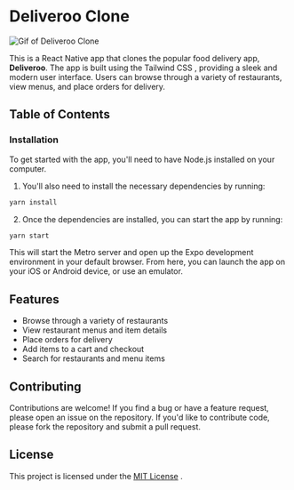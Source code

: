 # Deliveroo Clone 

![Gif of Deliveroo Clone](assets/deliveroo_clone_project.gif)

This is a React Native app that clones the popular food delivery app, **Deliveroo**. The app is built using the Tailwind CSS , providing a sleek and modern user interface. Users can browse through a variety of restaurants, view menus, and place orders for delivery.

## Table of Contents



### Installation

To get started with the app, you'll need to have Node.js installed on your computer. 

1. You'll also need to install the necessary dependencies by running:

```bash
yarn install
```

2. Once the dependencies are installed, you can start the app by running:

```bash
yarn start
```

This will start the Metro server and open up the Expo development environment in your default browser. From here, you can launch the app on your iOS or Android device, or use an emulator.

## Features

- Browse through a variety of restaurants
- View restaurant menus and item details
- Place orders for delivery
- Add items to a cart and checkout
- Search for restaurants and menu items

## Contributing

Contributions are welcome! If you find a bug or have a feature request, please open an issue on the repository. If you'd like to contribute code, please fork the repository and submit a pull request.

## License

This project is licensed under the [MIT License](https://github.com/arunavabasu-03/deliveroo-clone/blob/main/LICENSE) .
